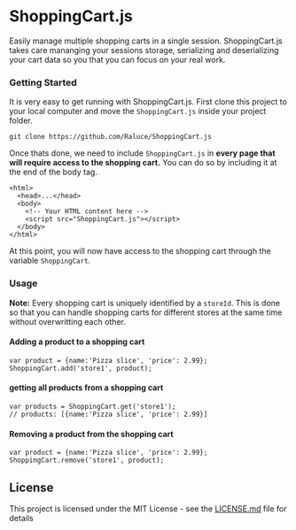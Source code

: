 # ShoppingCart.js

Easily manage multiple shopping carts in a single session. ShoppingCart.js takes care mananging your sessions storage, serializing and deserializing your cart data so you that you can focus on your real work.

### Getting Started

It is very easy to get running with ShoppingCart.js. First clone this project to your local computer and move the `ShoppingCart.js` inside your project folder.

```
git clone https://github.com/Raluce/ShoppingCart.js
```

Once thats done, we need to include `ShoppingCart.js` in **every page that will require access to the shopping cart.** You can do so by including it at the end of the body tag.

```
<html>
  <head>...</head>
  <body>
    <!-- Your HTML content here -->
    <script src="ShoppingCart.js"></script>
  </body>
</html>
```

At this point, you will now have access to the shopping cart through the variable `ShoppingCart`.

### Usage

**Note:** Every shopping cart is uniquely identified by a `storeId`. This is done so that you can handle shopping carts for different stores at the same time without overwritting each other.

#### Adding a product to a shopping cart
```
var product = {name:'Pizza slice', 'price': 2.99};
ShoppingCart.add('store1', product);
```

#### getting all products from a shopping cart
```
var products = ShoppingCart.get('store1');
// products: [{name:'Pizza slice', 'price': 2.99}]
```

#### Removing a product from the shopping cart
```
var product = {name:'Pizza slice', 'price': 2.99};
ShoppingCart.remove('store1', product);
```

## License

This project is licensed under the MIT License - see the [LICENSE.md](LICENSE.md) file for details
